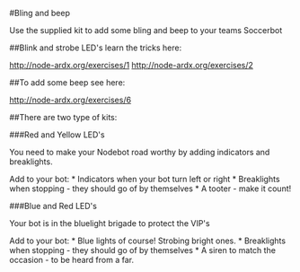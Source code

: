 #Bling and beep

Use the supplied kit to add some bling and beep to your teams Soccerbot

##Blink and strobe LED's learn the tricks here:

http://node-ardx.org/exercises/1
http://node-ardx.org/exercises/2

##To add some beep see here:

http://node-ardx.org/exercises/6

##There are two type of kits:

###Red and Yellow LED's 

You need to make your Nodebot  road worthy by adding indicators and breaklights. 

Add to your bot:
	* Indicators when your bot turn left or right
	* Breaklights when stopping - they should go of by themselves
	* A tooter - make it count!

###Blue and Red LED's

Your bot is in the bluelight brigade to protect the VIP's

Add to your bot:
	* Blue lights of course! Strobing bright ones.
	* Breaklights when stopping - they should go of by themselves
	* A siren to match the occasion - to be heard from a far.